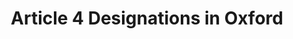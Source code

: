 ---
schema: default
title: Article 4 Designations in Oxford
organization: Oxford City Council
notes: >-
  An article 4 direction is made by the local planning authority. It restricts
  the scope of permitted development rights either in relation to a particular
  area or site, or a particular type of development anywhere in the authority’s
  area. Where an article 4 direction is in effect, a planning application may be
  required for development that would otherwise have been permitted development.
  Article 4 directions are used to control works that could threaten the
  character of an area of acknowledged importance, such as a conservation
  area.  
resources:
  - name: Article 4 Designations INSPIRE dataset
    url: >-
      https://data.gov.uk/dataset/article-4-designations-in-oxford-city-council-administrative-area
    format: html
license: 'https://www.nationalarchives.gov.uk/doc/open-government-licence/version/3/'
category:
  - Land and Property
maintainer: Oxford City Council
maintainer_email: opendata@oxford.gov.uk
---